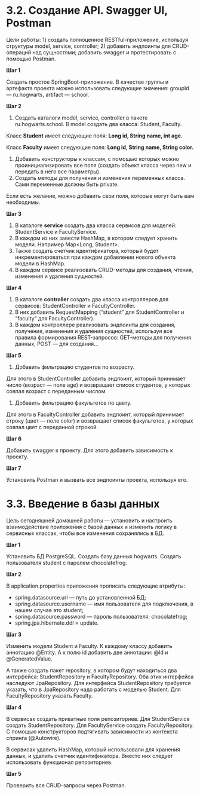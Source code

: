 # 3.2. Создание API. Swagger UI, Postman

Цели работы: 1) создать полноценное RESTful-приложение, используя структуры model, service, controller; 2) добавить эндпоинты для CRUD-операций над сущностями; добавить swagger и протестировать с помощью Postman.

**Шаг 1**

Создать простое SpringBoot-приложение. В качестве группы и артефакта проекта можно использовать следующие значения: groupId — ru.hogwarts, artifact — school.

**Шаг 2**

1. Создать каталоги model, service, controller в пакете ru.hogwarts.school. В model создать два класса: Student, Faculty. 

Класс **Student** имеет следующие поля: **Long id, String name, int age.** 

Класс **Faculty** имеет следующие поля: **Long id, String name, String color.**

1. Добавить конструкторы к классам, с помощью которых можно проинициализировать все поля (создать объект класса через new и передать в него все параметры). 
2. Создать методы для получения и изменения переменных класса. Сами переменные должны быть private. 

Если есть желание, можно добавить свои поля, которые могут быть вам необходимы.

**Шаг 3**

1. В каталоге **service** cоздать два класса сервисов для моделей: StudentService и FacultyService. 
2. В каждом из них завести HashMap, в котором следует хранить модели. Например Map<Long, Student>. 
3. Также создать счетчик идентификатора, который будет инкрементироваться при каждом добавлении нового объекта модели в HashMap. 
4. В каждом сервисе реализовать CRUD-методы для создания, чтения, изменения и удаления сущностей.

**Шаг 4**

1. В каталоге **controller** cоздать два класса контроллеров для сервисов: StudentController и FacultyController. 
2. В них добавить RequestMapping (“student” для StudentController и “faculty” для FacultyController). 
3. В каждом контроллере реализовать эндпоинты для создания, получения, изменения и удаления сущностей, используя все правила формирования REST-запросов: GET-методы для получения данных, POST — для создания…

**Шаг 5**

1. Добавить фильтрацию студентов по возрасту. 

Для этого в StudentController добавить эндпоинт, который принимает число (возраст — поле age) и возвращает список студентов, у которых совпал возраст с переданным числом.

1. Добавить фильтрацию факультетов по цвету. 

Для этого в FacultyController добавить эндпоинт, который принимает строку (цвет — поле color) и возвращает список факультетов, у которых совпал цвет с переданной строкой.

**Шаг 6**

Добавить swagger к проекту. Для этого добавить зависимость к проекту.

**Шаг 7**

Установить Postman и вызвать все эндпоинты проекта, используя его.

# 3.3. Введение в базы данных

Цель сегодняшней домашней работы — установить и настроить взаимодействие приложения с базой данных и изменить логику в сервисных классах, чтобы все изменения сохранялись в БД.

**Шаг 1**

Установить БД PostgreSQL. Создать базу данных hogwarts. Создать пользователя student с паролем chocolatefrog.

**Шаг 2**

В application.properties приложения прописать следующие атрибуты:

- spring.datasource.url — путь до установленной БД;
- spring.datasource.username — имя пользователя для подключения, в нашем случае это student;
- spring.datasource.password — пароль пользователя: chocolatefrog;
- spring.jpa.hibernate.ddl = update.

**Шаг 3**

Изменить модели Student и Faculty. К каждому классу добавить аннотацию @Entity. А к полю id добавить две аннотации: @Id и @GeneratedValue.

А также создать пакет repository, в котором будут находиться два интерфейса: StudentRepository и FacultyRepository. Оба этих интерфейса наследуют JpaRepository. Для интерфейса StudentRepository требуется указать, что в JpaRepository надо работать с моделью Student. Для FacultyRepository указать Faculty.

**Шаг 4**

В сервисах создать приватные поля репозиториев. Для StudentService создать StudentRepository. Для FacultyService создать FacultyRepository. С помощью конструкторов подтягивать зависимости из контекста спринга (@Autowire).

В сервисах удалить HashMap, который использовали для хранения данных, и удалить счетчик идентификатора. Вместо них следует использовать функционал репозиториев.

**Шаг 5**

Проверить все CRUD-запросы через Postman.
